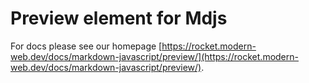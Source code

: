 # Preview element for Mdjs

For docs please see our homepage [https://rocket.modern-web.dev/docs/markdown-javascript/preview/](https://rocket.modern-web.dev/docs/markdown-javascript/preview/).
